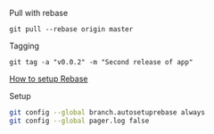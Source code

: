 Pull with rebase
```
git pull --rebase origin master
```
Tagging
```
git tag -a "v0.0.2" -m "Second release of app"
```

[How to setup Rebase](http://kernowsoul.com/blog/2012/06/20/4-ways-to-avoid-merge-commits-in-git/)

Setup
```bash
git config --global branch.autosetuprebase always
git config --global pager.log false
```
